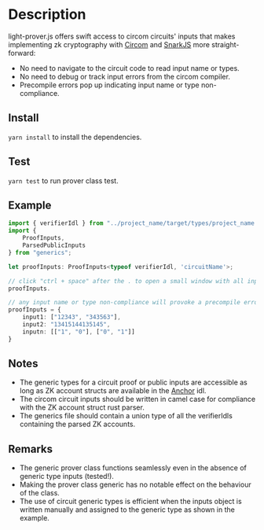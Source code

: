# Description

light-prover.js offers swift access to circom circuits' inputs that makes implementing zk cryptography with [Circom](https://github.com/iden3/circom) and [SnarkJS](https://github.com/iden3/snarkjs) more straight-forward:
- No need to navigate to the circuit code to read input name or types.
- No need to debug or track input errors from the circom compiler.
- Precompile errors pop up indicating input name or type non-compliance.


## Install

`yarn install` to install the dependencies.

## Test

`yarn test` to run prover class test.

## Example

```typescript
import { verifierIdl } from "../project_name/target/types/project_name.ts"
import { 
    ProofInputs,
    ParsedPublicInputs 
} from "generics";

let proofInputs: ProofInputs<typeof verifierIdl, 'circuitName'>;

// click "ctrl + space" after the . to open a small window with all inputs and their assigned types
proofInputs.

// any input name or type non-compliance will provoke a precompile error
proofInputs = {
    input1: ["12343", "343563"],
    input2: "13415144135145",
    inputn: [["1", "0"], ["0", "1"]]
}
```

## Notes

- The generic types for a circuit proof or public inputs are accessible as long as ZK account structs are available in the [Anchor](https://www.anchor-lang.com/docs/cli#idl) idl.
- The circom circuit inputs should be written in camel case for compliance with the ZK account struct rust parser.
- The generics file should contain a union type of all the verifierIdls containing the parsed ZK accounts. 

## Remarks
- The generic prover class functions seamlessly even in the absence of generic type inputs (tested!).
- Making the prover class generic has no notable effect on the behaviour of the class.
- The use of circuit generic types is efficient when the inputs object is written manually and assigned to the generic type as shown in the example.




